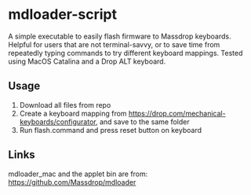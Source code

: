 # mdloader-script

A simple executable to easily flash firmware to Massdrop keyboards. Helpful for users that are not terminal-savvy, or to save time from repeatedly typing commands to try different keyboard mappings. Tested using MacOS Catalina and a Drop ALT keyboard.

## Usage

1. Download all files from repo
2. Create a keyboard mapping from https://drop.com/mechanical-keyboards/configurator, and save to the same folder
3. Run flash.command and press reset button on keyboard


## Links

mdloader_mac and the applet bin are from: https://github.com/Massdrop/mdloader
